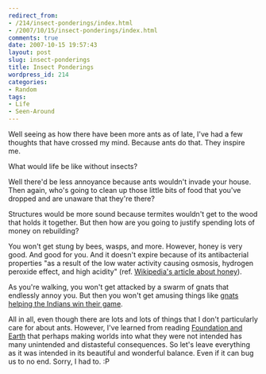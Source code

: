 ```yaml
---
redirect_from:
- /214/insect-ponderings/index.html
- /2007/10/15/insect-ponderings/index.html
comments: true
date: 2007-10-15 19:57:43
layout: post
slug: insect-ponderings
title: Insect Ponderings
wordpress_id: 214
categories:
- Random
tags:
- Life
- Seen-Around
---
```


Well seeing as how there have been more ants as of late, I've had a few thoughts that have crossed my mind.  Because ants do that.  They inspire me.

What would life be like without insects?

Well there'd be less annoyance because ants wouldn't invade your house.  Then again, who's going to clean up those little bits of food that you've dropped and are unaware that they're there?

Structures would be more sound because termites wouldn't get to the wood that holds it together.  But then how are you going to justify spending lots of money on rebuilding?

You won't get stung by bees, wasps, and more.  However, honey is very good.  And good for you.  And it doesn't expire because of its antibacterial properties "as a result of the low water activity causing osmosis, hydrogen peroxide effect, and high acidity" (ref. [Wikipedia's article about honey](http://en.wikipedia.org/wiki/Honey)).

As you're walking, you won't get attacked by a swarm of gnats that endlessly annoy you.  But then you won't get amusing things like [gnats helping the Indians win their game](http://sports.yahoo.com/mlb/news?slug=dw-aldsbugs100507&prov=yhoo&type=lgns).

All in all, even though there are lots and lots of things that I don't particularly care for about ants.  However, I've learned from reading [Foundation and Earth](http://amzn.to/NOp6Lw) that perhaps making worlds into what they were not intended has many unintended and distasteful consequences.  So let's leave everything as it was intended in its beautiful and wonderful balance.  Even if it can bug us to no end.  Sorry, I had to.  :P

